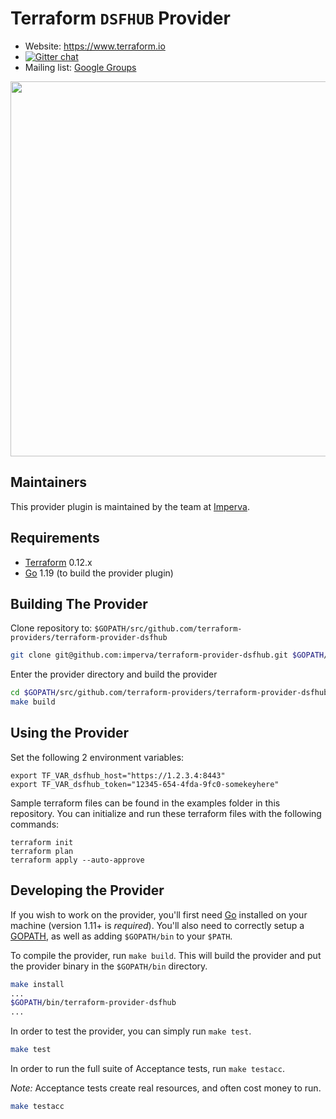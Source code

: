 Terraform `DSFHUB` Provider
=========================

- Website: https://www.terraform.io
- [![Gitter chat](https://badges.gitter.im/hashicorp-terraform/Lobby.png)](https://gitter.im/hashicorp-terraform/Lobby)
- Mailing list: [Google Groups](http://groups.google.com/group/terraform-tool)

<img src="https://upload.wikimedia.org/wikipedia/commons/thumb/0/04/Terraform_Logo.svg/768px-Terraform_Logo.svg.png" width="600px">

Maintainers
-----------

This provider plugin is maintained by the team at [Imperva](https://www.imperva.com/).

Requirements
------------

-	[Terraform](https://www.terraform.io/downloads.html) 0.12.x
-	[Go](https://golang.org/doc/install) 1.19 (to build the provider plugin)

Building The Provider
---------------------

Clone repository to: `$GOPATH/src/github.com/terraform-providers/terraform-provider-dsfhub`

```sh
git clone git@github.com:imperva/terraform-provider-dsfhub.git $GOPATH/src/github.com/terraform-providers/terraform-provider-dsfhub
```

Enter the provider directory and build the provider

```sh
cd $GOPATH/src/github.com/terraform-providers/terraform-provider-dsfhub
make build
```

Using the Provider
---------------------------
Set the following 2 environment variables: 
```
export TF_VAR_dsfhub_host="https://1.2.3.4:8443"
export TF_VAR_dsfhub_token="12345-654-4fda-9fc0-somekeyhere"
```
Sample terraform files can be found in the examples folder in this repository.  You can initialize and run these terraform files with the following commands:
```
terraform init
terraform plan
terraform apply --auto-approve
```

Developing the Provider
---------------------------

If you wish to work on the provider, you'll first need [Go](http://www.golang.org) installed on your machine (version 1.11+ is *required*). You'll also need to correctly setup a [GOPATH](http://golang.org/doc/code.html#GOPATH), as well as adding `$GOPATH/bin` to your `$PATH`.

To compile the provider, run `make build`. This will build the provider and put the provider binary in the `$GOPATH/bin` directory.

```sh
make install
...
$GOPATH/bin/terraform-provider-dsfhub
...
```

In order to test the provider, you can simply run `make test`.

```sh
make test
```

In order to run the full suite of Acceptance tests, run `make testacc`.

*Note:* Acceptance tests create real resources, and often cost money to run.

```sh
make testacc
```